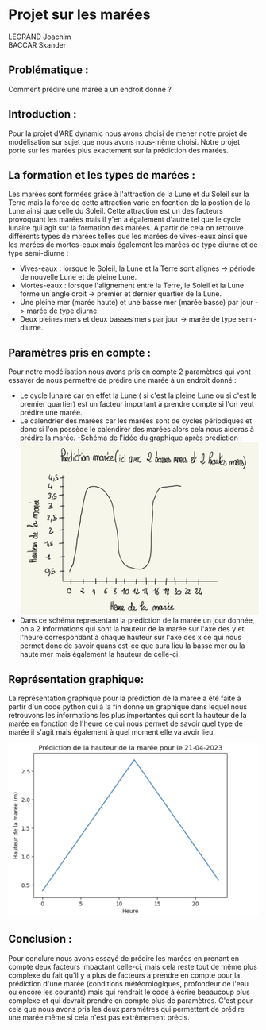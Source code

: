 # Projet sur les marées
LEGRAND Joachim <br>
BACCAR Skander <br>

## Problématique : 
Comment prédire une marée à un endroit donné ? 

## Introduction :
Pour la projet d'ARE dynamic nous avons choisi de mener notre projet de modélisation sur sujet que nous avons nous-même choisi. Notre projet porte sur les marées plus exactement sur la prédiction des marées. 

## La formation et les types de marées :
Les marées sont formées grâce à l'attraction de la Lune et du Soleil sur la Terre mais la force de cette attraction varie en focntion de la postion de la Lune ainsi que celle du Soleil. Cette attraction est un des facteurs provoquant les marées mais il y'en a également d'autre tel que le cycle lunaire qui agit sur la formation des marées. 
À partir de cela on retrouve différents types de marées telles que les marées de vives-eaux ainsi que les marées de mortes-eaux mais également les marées de type diurne et de type semi-diurne : 
- Vives-eaux : lorsque le Soleil, la Lune et la Terre sont alignés -> période de nouvelle Lune et de pleine Lune.
- Mortes-eaux : lorsque l'alignement entre la Terre, le Soleil et la Lune forme un angle droit -> premier et dernier quartier de la Lune. 
- Une pleine mer (marée haute) et une basse mer (marée basse) par jour -> marée de type diurne.
- Deux pleines mers et deux basses mers par jour -> marée de type semi-diurne.

## Paramètres pris en compte :
Pour notre modélisation nous avons pris en compte 2 paramètres qui vont essayer de nous permettre de prédire une marée à un endroit donné : 
- Le cycle lunaire car en effet la Lune ( si c'est la pleine Lune ou si c'est le premier quartier) est un facteur important à prendre compte si l'on veut prédire une marée.
- Le calendrier des marées car les marées sont de cycles périodiques et donc si l'on possède le calendirer des marées alors cela nous aideras à prédire la marée.
-Schéma de l'idée du graphique après prédiction : 
![Schéma de l'idée du graphique après prédiction](https://github.com/are-dynamic-2023-g004/Projetmarees.github.io/blob/main/IMG_0019.jpg)
- Dans ce schéma representant la prédiction de la marée un jour donnée, on a 2 informations qui sont la hauteur de la marée sur l'axe des y et l'heure correspondant à chaque hauteur sur l'axe des x ce qui nous permet donc de savoir quans est-ce que aura lieu la basse mer ou la haute mer mais également la hauteur de celle-ci.

## Représentation graphique: 
La représentation graphique pour la prédiction de la marée a été faite à partir d'un code python qui à la fin donne un graphique dans lequel nous retrouvons les informations les plus importantes qui sont la hauteur de la marée en fonction de l'heure ce qui nous permet de savoir quel type de marée il s'agit mais également à quel moment elle va avoir lieu.

![Graphique prédiction marée](https://github.com/are-dynamic-2023-g004/Projetmarees.github.io/blob/main/IMG_0021.PNG)

## Conclusion : 
Pour conclure nous avons essayé de prédire les marées en prenant en compte deux facteurs impactant celle-ci, mais cela reste tout de même plus complexe du fait qu'il y a plus de facteurs a prendre en compte pour la prédiction d'une marée (conditions météorologiques, profondeur de l'eau ou encore les courants) mais qui rendrait le code à écrire beaaucoup plus complexe et qui devrait prendre en compte plus de paramètres. C'est pour cela que nous avons pris les deux paramètres qui permettent de prédire une marée même si cela n'est pas extrêmement précis.






